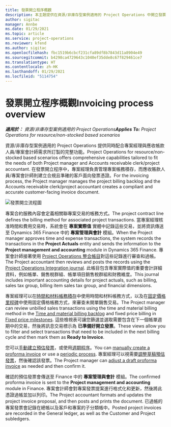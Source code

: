 ```yaml
---
title: 發票開立程序概觀
description: 本主題提供在資源/非庫存型案例適用的 Project Operations 中開立發票的程序概觀。
author: sigitac
manager: Annbe
ms.date: 01/29/2021
ms.topic: article
ms.service: project-operations
ms.reviewer: kfend
ms.author: sigitac
ms.openlocfilehash: fbc1519b6cbcf231cfa89df8b7843d11a8904e49
ms.sourcegitcommit: b4298ca4729643c1040ef35dde8c67f829461ce7
ms.translationtype: HT
ms.contentlocale: zh-HK
ms.lasthandoff: 01/29/2021
ms.locfileid: "5114754"
---
```

# <a name="invoicing-process-overview"></a><span data-ttu-id="1e70d-103">發票開立程序概觀</span><span class="sxs-lookup"><span data-stu-id="1e70d-103">Invoicing process overview</span></span>

<span data-ttu-id="1e70d-104">_**適用於：** 資源/非庫存型案例適用的 Project Operations_</span><span class="sxs-lookup"><span data-stu-id="1e70d-104">_**Applies To:** Project Operations for resource/non-stocked based scenarios_</span></span>

<span data-ttu-id="1e70d-105">資源/非庫存型案例適用的 Project Operations 提供同時配合專案經理與應收帳款人員/專案會計師需求所訂製的完整功能。</span><span class="sxs-lookup"><span data-stu-id="1e70d-105">Project Operations for resource/non-stocked based scenarios offers comprehensive capabilities tailored to fit the needs of both Project manager and Accounts receivable clerk/project accountant.</span></span> <span data-ttu-id="1e70d-106">在發票開立程序中，專案經理負責管理專案帳務積存，而應收賬款人員/專案會計師則建立合規且準確的客戶面向發票憑證。</span><span class="sxs-lookup"><span data-stu-id="1e70d-106">For the invoicing process, the Project manager manages the project billing backlog and the Accounts receivable clerk/project accountant creates a compliant and accurate customer-facing invoice document.</span></span>

![發票開立流程圖](./media/invoicing-flow.png)

<span data-ttu-id="1e70d-108">專案合約服務內容會定義相關聯專案交易的帳務方式。</span><span class="sxs-lookup"><span data-stu-id="1e70d-108">The project contract line defines the billing method for associated project transactions.</span></span> <span data-ttu-id="1e70d-109">當專案經理核准時間和費用交易時，系統會在 **專案實際值** 實體中記錄這些交易，並將資訊傳送至 Dynamics 365 Finance 中的 **專案管理與會計** 模組。</span><span class="sxs-lookup"><span data-stu-id="1e70d-109">When the Project manager approves time and expense transactions, the system records the transactions in the **Project Actuals** entity and sends the information to the **Project management and accounting** module in Dynamics 365 Finance.</span></span> <span data-ttu-id="1e70d-110">專案會計師接著使用 [Project Operations 整合帳目](../project-accounting/project-operations-integration-journal.md)對這些記錄進行審查和過帳。</span><span class="sxs-lookup"><span data-stu-id="1e70d-110">The Project accountant then reviews and posts the records using the [Project Operations Integration journal](../project-accounting/project-operations-integration-journal.md).</span></span> <span data-ttu-id="1e70d-111">此帳目包含專案實際值的重要會計詳細資料，例如帳單、銷售稅群組、帳單項目銷售稅群組和財務維度。</span><span class="sxs-lookup"><span data-stu-id="1e70d-111">This journal includes important accounting details for project actuals, such as billing, sales tax group, billing item sales tax group, and financial dimensions.</span></span>

<span data-ttu-id="1e70d-112">專案經理可以在[時間和材料帳務積存](../proforma-invoicing/manage-billing-backlog.md#time-and-material-billing-backlog)中使用時間和材料帳務方式，以及在[固定價格里程碑](../proforma-invoicing/manage-billing-backlog.md#fixed-price-milestones)中使用固定價格帳務方式，來審查未開單銷售交易。</span><span class="sxs-lookup"><span data-stu-id="1e70d-112">The Project manager can review unbilled sales transactions using the time and material billing method in the [Time and material billing backlog](../proforma-invoicing/manage-billing-backlog.md#time-and-material-billing-backlog) and fixed price billing in [Fixed price milestones](../proforma-invoicing/manage-billing-backlog.md#fixed-price-milestones).</span></span> <span data-ttu-id="1e70d-113">這些檢視表可讓您篩選並選取需要包含在下一個帳單週期中的交易，然後將訊息交易標示為 **已準備好開立發票**。</span><span class="sxs-lookup"><span data-stu-id="1e70d-113">These views allow you to filter and select transactions that need to be included in the next billing cycle and then mark them as **Ready to Invoice**.</span></span>

<span data-ttu-id="1e70d-114">您可以[手動建立預估發票](../proforma-invoicing/create-manual-proforma-invoice.md)，或使用[週期程序](../proforma-invoicing/configure-automated-invoice-creation.md)。</span><span class="sxs-lookup"><span data-stu-id="1e70d-114">You can [manually create a proforma invoice](../proforma-invoicing/create-manual-proforma-invoice.md) or use a [periodic process](../proforma-invoicing/configure-automated-invoice-creation.md).</span></span> <span data-ttu-id="1e70d-115">專案經理可以視需要[調整草稿預估發票](../proforma-invoicing/manage-proforma-invoice.md)，然後確認該發票。</span><span class="sxs-lookup"><span data-stu-id="1e70d-115">The Project manager can [adjust a draft proforma invoice](../proforma-invoicing/manage-proforma-invoice.md) as needed and then confirm it.</span></span>

<span data-ttu-id="1e70d-116">確認的預估發票會傳送至 Finance 中的 **專案管理與會計** 模組。</span><span class="sxs-lookup"><span data-stu-id="1e70d-116">The confirmed proforma invoice is sent to the **Project management and accounting** module in Finance.</span></span> <span data-ttu-id="1e70d-117">專案會計師會對專案發票提案進行格式化和更新，然後將此憑證過帳並加以列印。</span><span class="sxs-lookup"><span data-stu-id="1e70d-117">The Project accountant formats and updates the project invoice proposal, and then posts and prints the document.</span></span> <span data-ttu-id="1e70d-118">已過帳的專案發票會記錄在總帳以及客戶和專案的子分類帳中。</span><span class="sxs-lookup"><span data-stu-id="1e70d-118">Posted project invoices are recorded in the General ledger, as well as the Customer and Project subledgers.</span></span>
